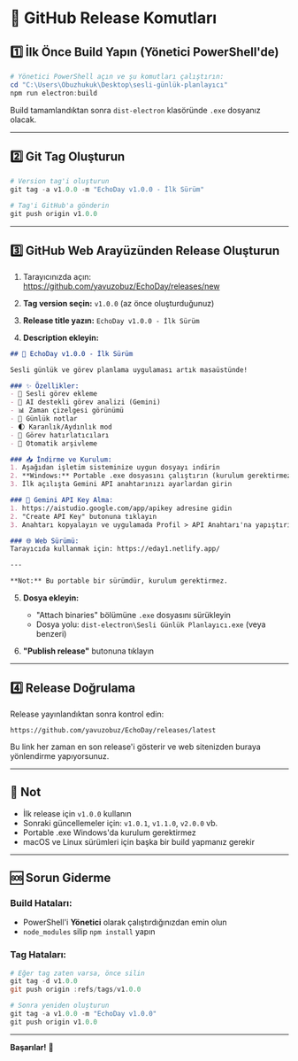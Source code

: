 # 🚀 GitHub Release Komutları

## 1️⃣ İlk Önce Build Yapın (Yönetici PowerShell'de)

```powershell
# Yönetici PowerShell açın ve şu komutları çalıştırın:
cd "C:\Users\Obuzhukuk\Desktop\sesli-günlük-planlayıcı"
npm run electron:build
```

Build tamamlandıktan sonra `dist-electron` klasöründe `.exe` dosyanız olacak.

---

## 2️⃣ Git Tag Oluşturun

```powershell
# Version tag'i oluşturun
git tag -a v1.0.0 -m "EchoDay v1.0.0 - İlk Sürüm"

# Tag'i GitHub'a gönderin
git push origin v1.0.0
```

---

## 3️⃣ GitHub Web Arayüzünden Release Oluşturun

1. Tarayıcınızda açın: https://github.com/yavuzobuz/EchoDay/releases/new

2. **Tag version seçin:** `v1.0.0` (az önce oluşturduğunuz)

3. **Release title yazın:** `EchoDay v1.0.0 - İlk Sürüm`

4. **Description ekleyin:**

```markdown
## 🎉 EchoDay v1.0.0 - İlk Sürüm

Sesli günlük ve görev planlama uygulaması artık masaüstünde!

### ✨ Özellikler:
- 🎤 Sesli görev ekleme
- 🤖 AI destekli görev analizi (Gemini)
- 📊 Zaman çizelgesi görünümü
- 📝 Günlük notlar
- 🌓 Karanlık/Aydınlık mod
- 🔔 Görev hatırlatıcıları
- 📂 Otomatik arşivleme

### 📥 İndirme ve Kurulum:
1. Aşağıdan işletim sisteminize uygun dosyayı indirin
2. **Windows:** Portable .exe dosyasını çalıştırın (kurulum gerektirmez)
3. İlk açılışta Gemini API anahtarınızı ayarlardan girin

### 🔑 Gemini API Key Alma:
1. https://aistudio.google.com/app/apikey adresine gidin
2. "Create API Key" butonuna tıklayın
3. Anahtarı kopyalayın ve uygulamada Profil > API Anahtarı'na yapıştırın

### 🌐 Web Sürümü:
Tarayıcıda kullanmak için: https://eday1.netlify.app/

---

**Not:** Bu portable bir sürümdür, kurulum gerektirmez.
```

5. **Dosya ekleyin:**
   - "Attach binaries" bölümüne `.exe` dosyasını sürükleyin
   - Dosya yolu: `dist-electron\Sesli Günlük Planlayıcı.exe` (veya benzeri)

6. **"Publish release"** butonuna tıklayın

---

## 4️⃣ Release Doğrulama

Release yayınlandıktan sonra kontrol edin:

```
https://github.com/yavuzobuz/EchoDay/releases/latest
```

Bu link her zaman en son release'i gösterir ve web sitenizden buraya yönlendirme yapıyorsunuz.

---

## 📝 Not

- İlk release için `v1.0.0` kullanın
- Sonraki güncellemeler için: `v1.0.1`, `v1.1.0`, `v2.0.0` vb.
- Portable .exe Windows'da kurulum gerektirmez
- macOS ve Linux sürümleri için başka bir build yapmanız gerekir

---

## 🆘 Sorun Giderme

### Build Hataları:
- PowerShell'i **Yönetici** olarak çalıştırdığınızdan emin olun
- `node_modules` silip `npm install` yapın

### Tag Hataları:
```powershell
# Eğer tag zaten varsa, önce silin
git tag -d v1.0.0
git push origin :refs/tags/v1.0.0

# Sonra yeniden oluşturun
git tag -a v1.0.0 -m "EchoDay v1.0.0"
git push origin v1.0.0
```

---

**Başarılar!** 🎉
